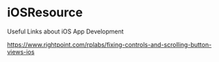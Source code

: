 # iOSResource
Useful Links about iOS App Development


https://www.rightpoint.com/rplabs/fixing-controls-and-scrolling-button-views-ios
